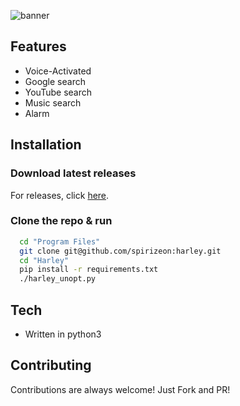 
![banner](https://github.com/Spirizeon/Harley/assets/123345456/eb51b9c1-fd52-409c-bb85-8cc3e4c5fb33)
## Features

- Voice-Activated
- Google search
- YouTube search
- Music search
- Alarm


## Installation
### Download latest releases
For releases, click [here](https://github.com/Ashcaberze/Harley/releases). 

### Clone the repo & run
```bash
  cd "Program Files"
  git clone git@github.com/spirizeon:harley.git
  cd "Harley"
  pip install -r requirements.txt
  ./harley_unopt.py
```


## Tech
- Written in python3

## Contributing
Contributions are always welcome! Just Fork and PR!
